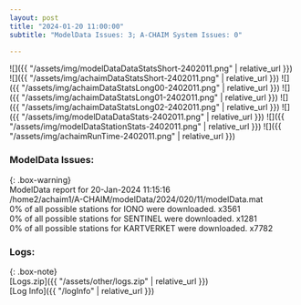 ```yaml
---
layout: post
title: "2024-01-20 11:00:00"
subtitle: "ModelData Issues: 3; A-CHAIM System Issues: 0"

---
```


![]({{ "/assets/img/modelDataDataStatsShort-2402011.png" | relative_url }})
![]({{ "/assets/img/achaimDataStatsShort-2402011.png" | relative_url }})
![]({{ "/assets/img/achaimDataStatsLong00-2402011.png" | relative_url }})
![]({{ "/assets/img/achaimDataStatsLong01-2402011.png" | relative_url }})
![]({{ "/assets/img/achaimDataStatsLong02-2402011.png" | relative_url }})
![]({{ "/assets/img/modelDataDataStats-2402011.png" | relative_url }})
![]({{ "/assets/img/modelDataStationStats-2402011.png" | relative_url }})
![]({{ "/assets/img/achaimRunTime-2402011.png" | relative_url }})


### ModelData Issues:  
  
{: .box-warning}  
 ModelData report for 20-Jan-2024 11:15:16   
 /home2/achaim1/A-CHAIM/modelData/2024/020/11/modelData.mat   
 0% of all possible stations for IONO were downloaded. x3561   
 0% of all possible stations for SENTINEL were downloaded. x1281   
 0% of all possible stations for KARTVERKET were downloaded. x7782   
  


### Logs:  
  
{: .box-note}  
[Logs.zip]({{ "/assets/other/logs.zip" | relative_url }})  
[Log Info]({{ "/logInfo" | relative_url }})  
